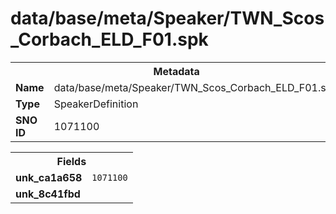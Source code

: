 <h1>data/base/meta/Speaker/TWN_Scos_Corbach_ELD_F01.spk</h1><table><tr><th colspan="100%">Metadata</th></tr><tr><td><b>Name</b></td><td>data/base/meta/Speaker/TWN_Scos_Corbach_ELD_F01.spk</td></tr><tr><td><b>Type</b></td><td>SpeakerDefinition</td></tr><tr><td><b>SNO ID</b></td><td>1071100</td></tr></table>

<table><tr><th colspan="100%">Fields</th></tr><tr><td><b>unk_ca1a658</b></td><td><code>1071100</code></td></tr><tr><td><b>unk_8c41fbd</b></td><td></td></tr></table>

